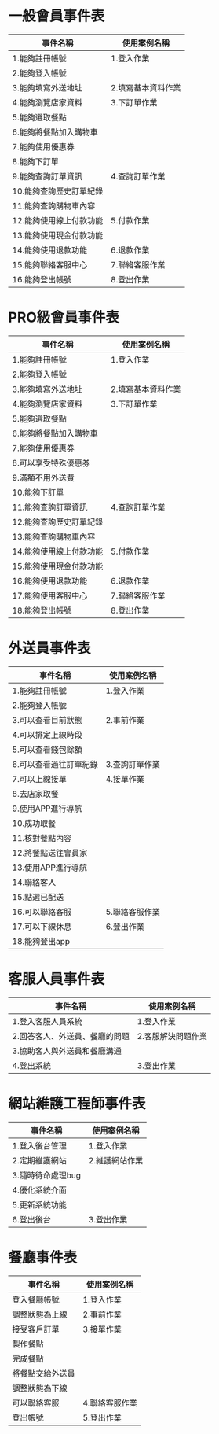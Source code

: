 # 一般會員事件表
|事件名稱|使用案例名稱|
|--|--|
|1.能夠註冊帳號|1.登入作業|
|2.能夠登入帳號||
|3.能夠填寫外送地址|2.填寫基本資料作業|
|4.能夠瀏覽店家資料|3.下訂單作業|
|5.能夠選取餐點||
|6.能夠將餐點加入購物車||
|7.能夠使用優惠券||
|8.能夠下訂單||
|9.能夠查詢訂單資訊|4.查詢訂單作業|
|10.能夠查詢歷史訂單紀錄||
|11.能夠查詢購物車內容||
|12.能夠使用線上付款功能|5.付款作業|
|13.能夠使用現金付款功能||
|14.能夠使用退款功能|6.退款作業|
|15.能夠聯絡客服中心|7.聯絡客服作業|
|16.能夠登出帳號|8.登出作業|

# PRO級會員事件表
|事件名稱|使用案例名稱|
|--|--|
|1.能夠註冊帳號|1.登入作業|
|2.能夠登入帳號||
|3.能夠填寫外送地址|2.填寫基本資料作業|
|4.能夠瀏覽店家資料|3.下訂單作業|
|5.能夠選取餐點||
|6.能夠將餐點加入購物車||
|7.能夠使用優惠券||
|8.可以享受特殊優惠券||
|9.滿額不用外送費||
|10.能夠下訂單||
|11.能夠查詢訂單資訊|4.查詢訂單作業|
|12.能夠查詢歷史訂單紀錄||
|13.能夠查詢購物車內容||
|14.能夠使用線上付款功能|5.付款作業|
|15.能夠使用現金付款功能||
|16.能夠使用退款功能|6.退款作業|
|17.能夠使用客服中心|7.聯絡客服作業|
|18.能夠登出帳號|8.登出作業|

# 外送員事件表
|事件名稱|使用案例名稱|
|--|--|
|1.能夠註冊帳號|1.登入作業|
|2.能夠登入帳號||
|3.可以查看目前狀態|2.事前作業|
|4.可以排定上線時段||
|5.可以查看錢包餘額||
|6.可以查看過往訂單紀錄|3.查詢訂單作業|
|7.可以上線接單|4.接單作業|
|8.去店家取餐||
|9.使用APP進行導航||
|10.成功取餐||
|11.核對餐點內容||
|12.將餐點送往會員家||
|13.使用APP進行導航||
|14.聯絡客人||
|15.點選已配送||
|16.可以聯絡客服|5.聯絡客服作業|
|17.可以下線休息|6.登出作業|
|18.能夠登出app||

# 客服人員事件表
|事件名稱|使用案例名稱|
|--|--|
|1.登入客服人員系統|1.登入作業|
|2.回答客人、外送員、餐廳的問題|2.客服解決問題作業|
|3.協助客人與外送員和餐廳溝通||
|4.登出系統|3.登出作業|

# 網站維護工程師事件表
|事件名稱|使用案例名稱|
|--|--|
|1.登入後台管理|1.登入作業|
|2.定期維護網站|2.維護網站作業|
|3.隨時待命處理bug||
|4.優化系統介面||
|5.更新系統功能||
|6.登出後台|3.登出作業|

# 餐廳事件表
|事件名稱|使用案例名稱|
|--|--|
|登入餐廳帳號|1.登入作業|
|調整狀態為上線|2.事前作業|
|接受客戶訂單|3.接單作業|
|製作餐點||
|完成餐點||
|將餐點交給外送員||
|調整狀態為下線||
|可以聯絡客服|4.聯絡客服作業|
|登出帳號|5.登出作業|
